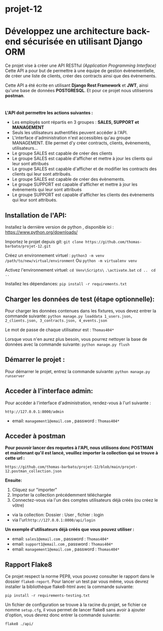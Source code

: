 # projet-12 
# Développez une architecture back-end sécurisée en utilisant Django ORM

Ce projet vise à créer une API RESTful *(Application Programming Interface)*
Cette API a pour but de permettre à une équipe de gestion évènementielle,
de créer une liste de clients, créer des contracts ainsi que des évènements.

Cette API a été écrite en utilisant **Django Rest Framework** et **JWT**, ainsi qu'une base de données **POSTGRESQL**. Et pour ce projet nous utiliserons **postman**.
#
**L'API doit permettre les actions suivantes :**

- Les employés sont répartis en 3 groupes : **SALES, SUPPORT et MANAGEMENT**
- Seuls les utilisateurs authentifiés peuvent accéder à l'API.
- L'interface d'administration n'est accessibles qu'au groupe MANAGEMENT. Elle permet d'y créer contracts, clients, évènements, utilisateurs...
- Le groupe SALES est capable de créer des clients
- Le groupe SALES est capable d'afficher et mettre à jour les clients qui leur sont attribués
- Le groupe SALES est capable d'afficher et de modifier les contracts des clients qui leur sont attribués.
- Le groupe SALES est capable de créer des évènements.
- Le groupe SUPPORT est capable d'afficher et mettre à jour les évènements qui leur sont attribués
- Le groupe SUPPORT est capable d'afficher les clients des évènements qui leur sont attribués.

## Installation de l'API:

Installez la dernière version de python , disponible ici : https://www.python.org/downloads/

Importez le projet depuis git: `git clone https://github.com/thomas-barbato/projet-12.git`

Créez un environnement virtuel :
`python3 -m venv /path/to/new/virtual/environment`
Ou `python -m virtualenv venv`

Activez l'environnement virtuel:
`cd Venv\Scripts\`
`.\activate.bat`
`cd .. `
`cd .. `

Installez les dépendances:
`pip install -r requirements.txt`

## Charger les données de test (étape optionnelle):

Pour charger les données contenues dans les fixtures, vous devez entrer la commande suivante:
`python manage.py loaddata 1_users.json, 2_clients.json, 3_contracts.json, 4_events.json`

Le mot de passe de chaque utilisateur est : `Thomas404*`

Lorsque vous n'en aurez plus besoin, vous pourrez nettoyer la base de données avec la commande suivante: `python manage.py flush`

## Démarrer le projet :

Pour démarrer le projet, entrez la commande suivante: `python manage.py runserver`

## Acceder à l'interface admin:

Pour accéder à l'interface d'administration, rendez-vous à l'url suivante :

``http://127.0.0.1:8000/admin``

- email: ``management1@email.com`` , password : ``Thomas404*``

## Acceder à postman

**Pour pouvoir lancer des requetes à l'API, nous utilisons donc POSTMAN
et maintenant qu'il est lancé, veuillez importer la collection qui se trouve
à cette url :**

``https://github.com/thomas-barbato/projet-12/blob/main/projet-12.postman_collection.json``

**Ensuite:**

1. Cliquez sur "importer"
2. Importer la collection précédemment téléchargée
3. Connectez-vous via l'un des comptes utilisateurs déjà créés (ou créez le vôtre) 
- via la collection: Dossier : User , fichier : login
- via l'url:``http://127.0.0.1:8000/api/login`` 

**Un exemple d'utilisateurs déjà créés que vous pouvez utiliser :**

- email: ``sales1@email.com`` , password : ``Thomas404*``
- email: ``support1@email.com`` , password : ``Thomas404*``
- email: ``management1@email.com`` , password : ``Thomas404*``

## Rapport Flake8

Ce projet respect la norme PEP8, vous pouvez consulter le rapport dans le dossier `flake8-report`.
Pour lancer un test par vous même, vous devrez installer la bibliothèque flake8-html avec la commande suivante:

`pip install -r requirements-testing.txt`

Un fichier de configuration se trouve à la racine du projet, se fichier ce nomme `setup.cfg`,
il vous permet de lancer flake8 sans avoir à ajouter d'option, vous devrez donc entrer la commande suivante:

`flake8 ./api/`